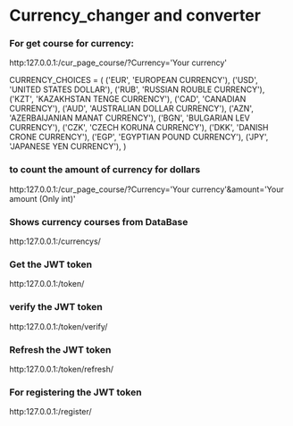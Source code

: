 # Currency_changer and converter




### For get course for currency:
http:127.0.0.1:/cur_page_course/?Currency='Your currency'

CURRENCY_CHOICES = (
    ('EUR', 'EUROPEAN CURRENCY'),
    ('USD', 'UNITED STATES DOLLAR'),
    ('RUB', 'RUSSIAN ROUBLE CURRENCY'),
    ('KZT', 'KAZAKHSTAN TENGE CURRENCY'),
    ('CAD', 'CANADIAN CURRENCY'),
    ('AUD', 'AUSTRALIAN DOLLAR CURRENCY'),
    ('AZN', 'AZERBAIJANIAN MANAT CURRENCY'),
    ('BGN', 'BULGARIAN LEV CURRENCY'),
    ('CZK', 'CZECH KORUNA CURRENCY'),
    ('DKK', 'DANISH CRONE CURRENCY'),
    ('EGP', 'EGYPTIAN POUND CURRENCY'),
    ('JPY', 'JAPANESE YEN CURRENCY'),
)

### to count the amount of currency for dollars

http:127.0.0.1:/cur_page_course/?Currency='Your currency'&amount='Your amount (Only int)'

### Shows currency courses from DataBase

http:127.0.0.1:/currencys/

### Get the JWT token
http:127.0.0.1:/token/


### verify the JWT token
http:127.0.0.1:/token/verify/


### Refresh the JWT token

http:127.0.0.1:/token/refresh/


### For registering the JWT token

http:127.0.0.1:/register/